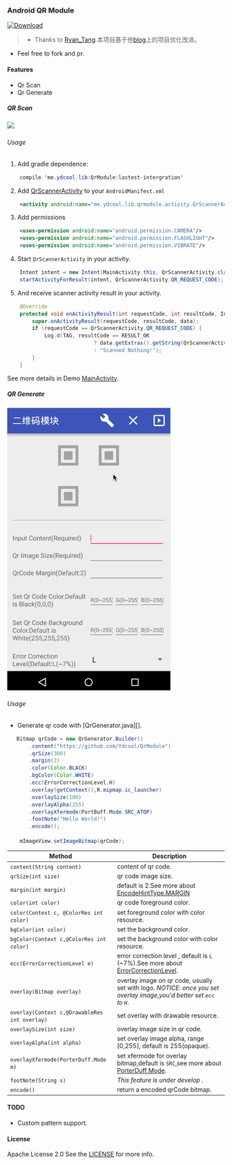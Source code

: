 ### Android QR Module



[![Download](https://api.bintray.com/packages/ydcool/maven/QrModule/images/download.svg)](https://bintray.com/ydcool/maven/QrModule/_latestVersion)

> * Thanks to [Ryan_Tang][].本项目基于他[blog][]上的项目优化改进。
  * Feel free to fork and pr.

#### Features

* Qr Scan
* Qr Generate

##### QR Scan

![](art/demo_scanner.gif)

###### Usage

1.  Add gradle dependence:

```java
    compile 'me.ydcool.lib:QrModule:lastest-intergration'
```

2.  Add  [QrScannerActivity][] to your `AndroidManifest.xml`

```xml
    <activity android:name="me.ydcool.lib.qrmodule.activity.QrScannerActivity"/>
```

3.  Add permissions

```xml
    <uses-permission android:name="android.permission.CAMERA"/>
    <uses-permission android:name="android.permission.FLASHLIGHT"/>
    <uses-permission android:name="android.permission.VIBRATE"/>
```

4.  Start `QrScannerActivity` in your activity.

```java
    Intent intent = new Intent(MainActivity.this, QrScannerActivity.class);
    startActivityForResult(intent, QrScannerActivity.QR_REQUEST_CODE);
```

5.  And receive scanner activity result in your activity.

```java
    @Override
    protected void onActivityResult(int requestCode, int resultCode, Intent data) {
        super.onActivityResult(requestCode, resultCode, data);
        if (requestCode == QrScannerActivity.QR_REQUEST_CODE) {
            Log.d(TAG, resultCode == RESULT_OK
                            ? data.getExtras().getString(QrScannerActivity.QR_RESULT_STR)
                            : "Scanned Nothing!");
        }
    }
```

See more details in Demo [MainActivity][].

##### QR Generate

![](art/demo_generate.gif)

###### Usage

* Generate qr code with [QrGenerator.java][].

```java
   Bitmap qrCode = new QrGenerator.Builder()
       .content("https://github.com/Ydcool/QrModule")
       .qrSize(300)
       .margin(2)
       .color(Color.BLACK)
       .bgColor(Color.WHITE)
       .ecc(ErrorCorrectionLevel.H)
       .overlay(getContext(),R.mipmap.ic_launcher)
       .overlaySize(100)
       .overlayAlpha(255)
       .overlayXfermode(PortBuff.Mode.SRC_ATOP)
       .footNote("Hello World!")
       .encode();

    mImageView.setImageBitmap(qrCode);
```

| Method | Description |
| ----- | ----- |
| `content(String content)` | content of qr code. |
| `qrSize(int size)` | qr code image size. |
| `margin(int margin)` | default is 2.See more about [EncodeHintType.MARGIN][] |
| `color(int color)` | qr code foreground color. |
| `color(Context c, @ColorRes int color)` | set foreground color with color resource. |
| `bgColor(int color)` | set the background color. |
| `bgColor(Context c,@ColorRes int color)` | set the background color with color resource. |
| `ecc(ErrorCorrectionLevel e)` | error correction level , default is `L` (~7%).See more about [ErrorCorrectionLevel][]. |
| `overlay(Bitmap overlay)` | overlay image on qr code, usually set with logo. _NOTICE: once you set overlay image,you'd better set `ecc` to `H`_. |
| `overlay(Context c,@DrawableRes int overlay)` | set overlay with drawable resource. | 
| `overlaySize(int size)` | overlay image size in qr code. |
| `overlayAlpha(int alpha)` |set overlay image alpha, range [0,255], default is 255(opaque). |
| `overlayXfermode(PorterDuff.Mode m)` | set xfermode for overlay bitmap,default is `SRC`,see more about [PorterDuff.Mode][]. |
| `footNote(String s)` | *This feature is under develop* . |
| `encode()` | return a encoded qrCode bitmap. |

#### TODO

* Custom pattern support.

#### License

Apache License 2.0
See the [LICENSE][] for more info.

[Ryan_Tang]:http://blog.csdn.net/ryantang03
[blog]:http://blog.csdn.net/ryantang03/article/details/7831826
[QrScannerActivity]:https://github.com/Ydcool/QrModule/blob/master/qrmodule/src/main/java/me/ydcool/lib/qrmodule/activity/QrScannerActivity.java
[MainActivity]:https://github.com/Ydcool/QrModule/blob/master/demo/src/main/java/me/ydcool/qrmodule/demo/MainActivity.java
[QrGenerator]:https://github.com/Ydcool/QrModule/blob/master/qrmodule/src/main/java/me/ydcool/lib/qrmodule/encoding/QrGenerator.java
[DemoGeneratorActivity]:https://github.com/Ydcool/QrModule/blob/master/demo/src/main/java/me/ydcool/qrmodule/demo/DemoGeneratorActivity.java
[LICENSE]:https://github.com/Ydcool/QrModule/blob/master/LICENSE
[EncodeHintType.MARGIN]:https://github.com/zxing/zxing/blob/master/core/src/main/java/com/google/zxing/EncodeHintType.java
[ErrorCorrectionLevel]:https://github.com/zxing/zxing/blob/master/core/src/main/java/com/google/zxing/qrcode/decoder/ErrorCorrectionLevel.java
[PorterDuff.Mode]:http://developer.android.com/reference/android/graphics/PorterDuff.Mode.html